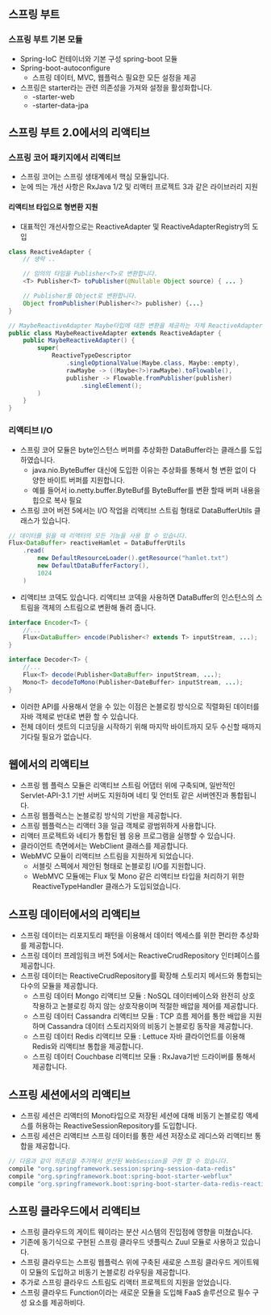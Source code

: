## 스프링 부트
### 스프링 부트 기본 모듈
* Spring-IoC 컨테이너와 기본 구성 spring-boot 모듈 
* Spring-boot-autoconfigure
  * 스프링 데이터, MVC, 웹플럭스 필요한 모든 설정을 제공
* 스프링은 starter라는 관련 의존성을 가져와 설정을 활성화합니다. 
  * -starter-web
  * -starter-data-jpa

## 스프링 부트 2.0에서의 리액티브
### 스프링 코어 패키지에서 리액티브
* 스프링 코어는 스프링 생태계에서 핵심 모듈입니다. 
* 눈에 띄는 개선 사항은 RxJava 1/2 및 리액터 프로젝트 3과 같은 라이브러리 지원 
#### 리액티브 타입으로 형변환 지원
* 대표적인 개선사항으로는 ReactiveAdapter 및 ReactiveAdapterRegistry의 도입 
```java
class ReactiveAdapter {
    // 생략 ..

    // 임의의 타임을 Publisher<T>로 변환합니다.
    <T> Publisher<T> toPublisher(@Nullable Object source) { ... }

    // Publisher를 Object로 변환합니다. 
    Object fromPublisher(Publisher<?> publisher) {...}
}

// MaybeReactiveAdapter Maybe타입에 대한 변환을 제공하는 자체 ReactiveAdapter 생성
public class MaybeReactiveAdapter extends ReactiveAdapter {
    public MaybeReactiveAdapter() {
        super(
            ReactiveTypeDescriptor
                .singleOptionalValue(Maybe.class, Maybe::empty),
                rawMaybe -> ((Maybe<?>)rawMaybe).toFlowable(),
                publisher -> Flowable.fromPublisher(publisher)
                    .singleElement();
        )
    }
}
```
### 리액티브 I/O
* 스프링 코어 모듈은 byte인스턴스 버퍼를 추상화한 DataBuffer라는 클래스를 도입하였습니다. 
  * java.nio.ByteBuffer 대신에 도입한 이유는 추상화를 통해서 형 변환 없이 다양한 바이트 버퍼를 지원합니다. 
  * 예를 들어서 io.netty.buffer.ByteBuf를 ByteBuffer를 변환 할때 버퍼 내용을 힙으로 복사 필요
* 스프링 코어 버전 5에서는 I/O 작업을 리액티브 스트림 형태로 DataBufferUtils 클래스가 있습니다. 
```java
// 데이터를 읽을 때 리액터의 모든 기능을 사용 할 수 있습니다. 
Flux<DataBuffer> reactiveHamlet = DataBufferUtils
    .read(
        new DefaultResourceLoader().getResource("hamlet.txt")
        new DefaultDataBufferFactory(),
        1024
    )
```
* 리액티브 코덱도 있습니다. 리액티브 코덱을 사용하면 DataBuffer의 인스턴스의 스트림을 객체의 스트림으로 변환해 돌려 줍니다. 
```java
interface Encoder<T> {
    //...
    Flux<DataBuffer> encode(Publisher<? extends T> inputStream, ...);
}

interface Decoder<T> {
    //...
    Flux<T> decode(Publisher<DataBuffer> inputStream, ...);
    Mono<T> decodeToMono(Publisher<DateBuffer> inputStream, ...);
}
```
* 이러한 API를 사용해서 얻을 수 있는 이점은 논블로킹 방식으로 직렬화된 데이터를 자바 객체로 반대로 변환 할 수 있습니다.
* 전체 데이터 셋트의 디코딩을 시작하기 위해 마지막 바이트까지 모두 수신할 때까지 기다릴 필요가 없습니다. 

## 웹에서의 리액티브
* 스프링 웹 플럭스 모듈은 리액티브 스트림 어댑터 위에 구축되며, 일반적인 Servlet-API-3.1 기반 서버도 지원하며 네티 및 언터토 같은 서버엔진과 통합됩니다. 
* 스프링 웹플럭스는 논블로킹 방식의 기반을 제공합니다. 
* 스프링 웹플럭스는 리액터 3을 일급 객체로 광범위하게 사용합니다. 
* 리액터 프로젝트와 네티가 통합된 웹 응용 프로그램을 실행할 수 있습니다. 
* 클라이언트 측면에서는 WebClient 클래스를 제공합니다. 
* WebMVC 모듈이 리액티브 스트림을 지원하게 되었습니다.
  * 서블릿 스펙에서 제안된 형태로 논블로킹 I/O를 지원합니다. 
  * WebMVC 모듈에는 Flux 및 Mono 같은 리액티브 타입을 처리하기 위한 ReactiveTypeHandler 클래스가 도입되었습니다. 

## 스프링 데이터에서의 리액티브
* 스프링 데이터는 리포지토리 패턴을 이용해서 데이터 엑세스를 위한 편리한 추상화를 제공합니다. 
* 스프링 데이터 프레임워크 버전 5에서는 ReactiveCrudRepository 인터페이스를 제공합니다. 
* 스프링 데이터는 ReactiveCrudRepository를 확장해 스토리지 메서드와 통합되는 다수의 모듈을 제공합니다. 
  * 스프링 데이터 Mongo 리액티브 모듈 : NoSQL 데이터베이스와 완전히 상호 작용하고 논블로킹 하지 않는 상호작용이며 적절한 배압을 제어를 제공합니다. 
  * 스프링 데이터 Cassandra 리액티브 모듈 : TCP 흐름 제어를 통한 배압을 지원하며 Cassandra 데이터 스토리지와의 비동기 논블로킹 동작을 제공합니다.
  * 스프링 데이터 Redis 리액티브 모듈 : Lettuce 자바 클라이언트를 이용해 Redis와 리액티브 통합을 제공합니다.
  * 스프링 데이터 Couchbase 리액티브 모듈 : RxJava기반 드라이버를 통해서 제공합니다. 

## 스프링 세션에서의 리액티브
* 스프링 세션은 리액터의 Mono타입으로 저장된 세션에 대해 비동기 논블로킹 액세스를 허용하는 ReactiveSessionRepository를 도입합니다.
* 스프링 세션은 리액티브 스프링 데이터를 통한 세션 저장소로 레디스와 리액티브 통합을 제공합니다. 
```java
// 다음과 같이 의존성을 추가해서 분산된 WebSession을 구현 할 수 있습니다. 
compile "org.springframework.session:spring-session-data-redis"
compile "org.springframework.boot:spring-boot-starter-webflux"
compile "org.springframework.boot:spring-boot-starter-data-redis-reactive"
```

## 스프링 클라우드에서 리액티브 
* 스프링 클라우드의 게이트 웨이라는 분산 시스템의 진입점에 영향을 미쳤습니다. 
* 기존에 동기식으로 구현된 스프링 클라우드 넷플릭스 Zuul 모듈로 사용하고 있습니다.
* 스프링 클라우드는 스프링 웹플럭스 위에 구축된 새로운 스프링 클라우드 게이트웨이 모듈의 도입하고 비동기 논블로킹 라우팅을 제공합니다. 
* 추가로 스프링 클라우드 스트림도 리액터 프로젝트의 지원을 얻었습니다. 
* 스프링 클라우드 Function이라는 새로운 모듈을 도입해 FaaS 솔루션으로 필수 구성 요소를 제공하비다. 